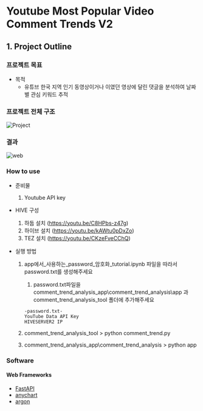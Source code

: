 # Youtube Most Popular Video Comment Trends V2
## 1. Project Outline
### 프로젝트 목표

* 목적
    * 유튜브 한국 지역 인기 동영상이거나 이였던 영상에 달린 댓글을 분석하여 날짜 별 관심 키워드 추적

### 프로젝트 전체 구조
![Project](https://user-images.githubusercontent.com/33981028/159122801-86ebe28f-c862-428f-ba68-0145a06860d9.png)


### 결과
![web](https://user-images.githubusercontent.com/33981028/157150983-be6b7adf-323d-499b-a385-d9e91058ed1c.png)

### How to use

* 준비물
    1. Youtube API key
* HIVE 구성
    1. 하둡 설치 (https://youtu.be/C8HPbs-z47g)
    2. 하이브 설치 (https://youtu.be/kAWtu0pDxZo)
    3. TEZ 설치 (https://youtu.be/CKzeFveCChQ)

* 실행 방법
    1. app에서_사용하는_password_암호화_tutorial.ipynb 파일을 따라서 password.txt를 생성해주세요
	    1) password.txt파일을 comment_trend_analysis_app\comment_trend_analysis\app 과 comment_trend_analysis_tool 폴더에 추가해주세요

        ```
        -password.txt-
        YouTube Data API Key
        HIVESERVER2 IP
        ```
    3. comment_trend_analysis_tool > python comment_trend.py
    4. comment_trend_analysis_app\comment_trend_analysis > python app

### Software

#### Web Frameworks
- [FastAPI](https://github.com/tiangolo/fastapi)
- [anychart](https://github.com/AnyChart/AnyChart)
- [argon](https://www.creative-tim.com/product/argon-dashboard-django)